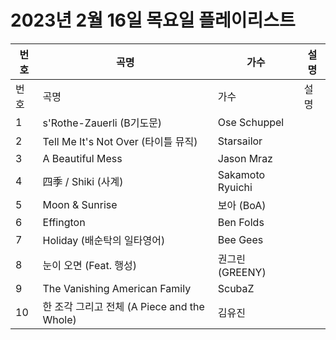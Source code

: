 # 2023년 2월 16일 목요일 플레이리스트

| 번호 | 곡명 | 가수 | 설명 |
|------|------|------|------|
| 번호 | 곡명 | 가수 | 설명 |
| 1 | s'Rothe-Zauerli (B기도문) | Ose Schuppel |  |
| 2 | Tell Me It's Not Over (타이틀 뮤직) | Starsailor |  |
| 3 | A Beautiful Mess | Jason Mraz |  |
| 4 | 四季 / Shiki (사계) | Sakamoto Ryuichi |  |
| 5 | Moon & Sunrise | 보아 (BoA) |  |
| 6 | Effington | Ben Folds |  |
| 7 | Holiday (배순탁의 일타영어) | Bee Gees |  |
| 8 | 눈이 오면 (Feat. 행성) | 권그린 (GREENY) |  |
| 9 | The Vanishing American Family | ScubaZ |  |
| 10 | 한 조각 그리고 전체 (A Piece and the Whole) | 김유진 |  |
